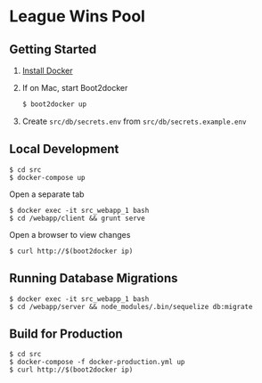 # League Wins Pool

## Getting Started

1. [Install Docker](https://docs.docker.com/installation/)
2. If on Mac, start Boot2docker

    ```bash
    $ boot2docker up
    ```

3. Create `src/db/secrets.env` from `src/db/secrets.example.env`


## Local Development

    $ cd src
    $ docker-compose up

Open a separate tab

    $ docker exec -it src_webapp_1 bash
    $ cd /webapp/client && grunt serve

Open a browser to view changes

    $ curl http://$(boot2docker ip)
    
    
## Running Database Migrations

    $ docker exec -it src_webapp_1 bash
    $ cd /webapp/server && node_modules/.bin/sequelize db:migrate
    

## Build for Production

    $ cd src
    $ docker-compose -f docker-production.yml up 
    $ curl http://$(boot2docker ip)
